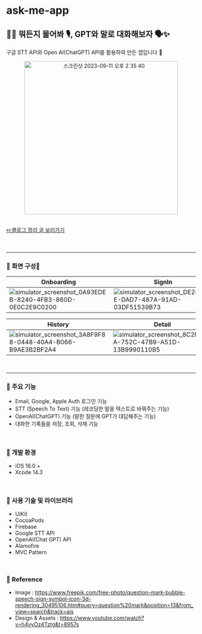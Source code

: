# ask-me-app
## ✋🏻 뭐든지 물어봐 🎙️, GPT와 말로 대화해보자 🗣️✨
구글 STT API와 Open AI(ChatGPT) API를 활용하여 만든 앱입니다 🩵


<div align="center">

  <img width="408" alt="스크린샷 2023-09-11 오후 2 35 40" src="https://github.com/hyung6370/ask-me-app/assets/81064963/12fe8d1e-96ef-44aa-9fb3-27e643d4fdfd">

</div>

<br />

[✏️블로그 정리 글 보러가기](https://emptyhead.oopy.io/d30d10fa-90ff-4088-a8f2-5691575f65a1)

<br /><hr />

### 📌 화면 구성📱
|Onboarding|SignIn|Home|
|---|---|---|
|![simulator_screenshot_0A93EDEB-8240-4FB3-860D-0E0C2E9C0200](https://github.com/hyung6370/ask-me-app/assets/81064963/6a723100-8970-46bf-ad5d-eefde6a3e744)|![simulator_screenshot_DE2B1CEE-DAD7-487A-91AD-03DF51539B73](https://github.com/hyung6370/ask-me-app/assets/81064963/cf212a30-59b9-46b4-bbd3-0971dda208e9)|![simulator_screenshot_D514654D-A384-40CF-B5FC-DE6A193A77AE](https://github.com/hyung6370/ask-me-app/assets/81064963/2fc719c4-1bef-42d9-b7e9-bff5bd03dcce)|

|History|Detail|Notice|
|---|---|---|
|![simulator_screenshot_3A8F9F88-0448-40A4-B066-B9AE3B2BF2A4](https://github.com/hyung6370/ask-me-app/assets/81064963/e94b831e-65b9-4052-803a-8189e5638529)|![simulator_screenshot_8C2E303A-752C-47B9-A51D-13B9990110B5](https://github.com/hyung6370/ask-me-app/assets/81064963/e4e5239d-8b4f-4ded-bb2e-f8eeafb79f3c)|![simulator_screenshot_1A1BF40D-3663-429C-AE6D-B30FB8535647](https://github.com/hyung6370/ask-me-app/assets/81064963/36c4bd56-464d-48dd-9cba-3298ddc4c18c)|

<br /><hr />

### 📌 주요 기능
- Email, Google, Apple Auth 로그인 기능
- STT (Speech To Text) 기능 (레코딩한 말을 텍스트로 바꿔주는 기능)
- OpenAI(ChatGPT) 기능 (말한 질문에 GPT가 대답해주는 기능)
- 대화한 기록들을 저장, 조회, 삭제 기능

<br />

### 📌 개발 환경
- iOS 16.0 +
- Xcode 14.3

<br />

### 📌 사용 기술 및 라이브러리
- UIKit
- CocoaPods
- Firebase
- Google STT API
- OpenAI(Chat GPT) API
- Alamofire
- MVC Pattern

<br />

### 📌 Reference
- Image : https://www.freepik.com/free-photo/question-mark-bubble-speech-sign-symbol-icon-3d-rendering_30495106.htm#query=question%20mark&position=13&from_view=search&track=ais
- Design & Assets : https://www.youtube.com/watch?v=h4vyOz4Tztg&t=8957s

